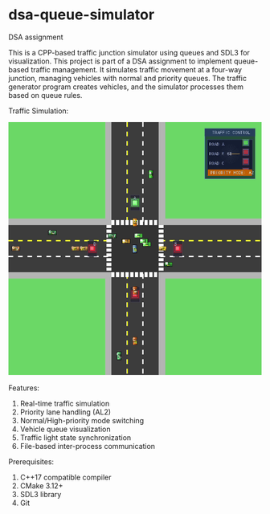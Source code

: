 # dsa-queue-simulator
DSA assignment

This is a CPP-based traffic junction simulator using queues and SDL3 for visualization. 
This project is part of a DSA assignment to implement queue-based traffic management.
It simulates traffic movement at a four-way junction, managing vehicles with normal and priority queues.
The traffic generator program creates vehicles, and the simulator processes them based on queue rules.

Traffic Simulation:

![](trafficsimulator.gif)

Features:
1. Real-time traffic simulation
2. Priority lane handling (AL2)
3. Normal/High-priority mode switching
4. Vehicle queue visualization
5. Traffic light state synchronization
6. File-based inter-process communication

Prerequisites:
1. C++17 compatible compiler
2. CMake 3.12+
3. SDL3 library
4. Git

